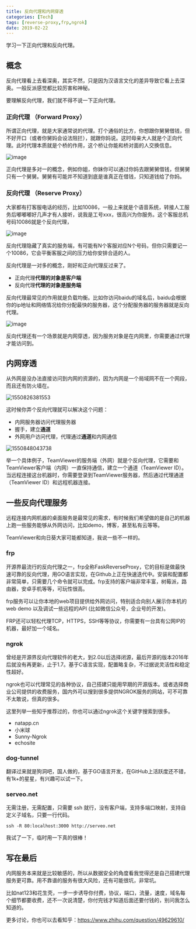 ```yaml
---
title: 反向代理和内网穿透
categories: [Tech]
tags: [reverse-proxy,frp,ngrok]
date: 2019-02-22
---
```


学习一下正向代理和反向代理。

<!-- more -->

## 概念

反向代理看上去看深奥，其实不然，只是因为汉语言文化的差异导致它看上去深奥。一般反派感觉都比较厉害和神秘。

要理解反向代理，我们就不得不说一下正向代理。

### 正向代理 （Forward Proxy）

所谓正向代理，就是大家通常说的代理。打个通俗的比方，你想跟你舅舅借钱，但不好开口（或者你舅妈会设法阻拦），就跟你妈说。这时母亲大人就是个正向代理。此时代理本质就是个桥的作用，这个桥让你能和桥对面的人交换信息。

![image](https://tobyqin.github.io/img/1550823489351.png)

正向代理是多对一的概念，例如你姐，你妹你可以通过你妈去跟舅舅借钱，但舅舅只有一个舅舅。舅舅有可能并不知道到底是谁真正在借钱，只知道钱给了你妈。

### 反向代理 （Reserve Proxy）

大家都有打客服电话的经历，比如10086，一般上来就是个语音系统，转接人工服务后嘟嘟嘟好几声才有人接听，说我是工号xxx，很高兴为你服务。这个客服总机号码10086就是个反向代理，

![image](https://tobyqin.github.io/img/1550824448581.png)

反向代理隐藏了真实的服务端，有可能有N个客服对应N个号码，但你只需要记一个10086，它会平衡客服之间的压力给你安排合适的人。

反向代理是一对多的概念，刚好和正向代理反过来了。

- 正向代理**代理的对象是客户端**
- 反向代理**代理的对象是服务端**

反向代理最常见的作用就是负载均衡。比如你访问baidu的域名后，baidu会根据你的ip地址和网络情况给你分配最快的服务器，这个分配服务器的服务器就是反向代理。

![image](https://tobyqin.github.io/img/1550825022784.png)

反向代理还有一个场景就是内网穿透，因为服务对象是在内网里，你需要通过代理才能访问到。

## 内网穿透

从外网是没办法直接访问到内网的资源的，因为内网是一个局域网不在一个网段，而且还有防火墙在。

![1550826381553](https://tobyqin.github.io/img/1550826381553.png)

这时候你弄个反向代理就可以解决这个问题：

- 内网服务器访问代理服务器
- 握手，建立**通道**
- 外网用户访问代理，代理通过**通道**和内网通信

![1550848043738](https://tobyqin.github.io/img/1550848043738.png)

举一个具体例子，TeamViewer的服务端（外网）就是个反向代理，它需要和TeamViewer客户端（内网）一直保持通信，建立一个通道（TeamViewer ID）。当远程连接这台机器时，你需要登录到TeamViewer服务器，然后通过代理通道（TeamViewer ID）和远程机器连接。

## 一些反向代理服务

远程连接内网机器的桌面服务是最常见的需求，有时候我们希望做的是自己的机器上跑一些服务能够从外网访问，比如demo，博客，甚至私有云等等。

TeamViewer和向日葵大家可能都知道，我说一些不一样的。

### frp

开源界最流行的反向代理之一，frp全称FaskReverseProxy，它的目标是做最快速可靠的反向代理，用GO语言实现，在Github上正在快速迭代中。安装和配置都非常简单，只需要几个命令就可以完成。frp支持的客户端非常丰富，树莓派，路由器，安卓手机等等，可玩性很高。

frp服务可以让你本地的web项目提供给外网访问，特别适合向别人展示你本机的web demo 以及调试一些远程的API (比如微信公众号，企业号的开发)。

FRP还可以轻松代理TCP，HTTPS，SSH等等协议，你需要有一台具有公网IP的机器，最好加一个域名。

### ngrok

曾经是开源界反向代理软件的老大，到2.0以后选择闭源，最后开源的版本2016年后就没有再更新，止于1.7。基于C语言实现，配置略复杂，不过据说灵活性和稳定性超好。

ngrok也可以代理常见的各种协议，自己搭建只能用早期的开源版本。或者选择商业公司提供的收费服务，国内外可以搜到很多提供NGROK服务的网站，可不可靠不太敢说，但真的很多。

这里列举一些知乎推荐过的，你也可以通过ngrok这个关键字搜索到很多。

- natapp.cn
- 小米球
- Sunny-Ngrok
- echosite

### dog-tunnel

翻译过来就是狗洞吧，国人做的，基于GO语言开发，在GitHub上活跃度还不错，有1k+的星星，有兴趣可以试一下。

### serveo.net

无需注册，无需配置，只需要 ssh 就行，没有客户端，支持多端口映射，支持自定义子域名，只要一行代码。

`ssh -R 80:localhost:3000 http://serveo.net`

我试了一下，临时用一下真的很棒！

## 写在最后

内网服务本来就是比较敏感的，所以从数据安全的角度看我觉得还是自己搭建代理服务更可靠。用不靠谱的服务有很大风险，还有可能很坑，非常坑。

比如nat123和花生壳，一步一步诱导你付费，协议，端口，流量，速度，域名每个细节都要收费，还不一次说清楚，你付完钱才知道后面还要付钱的，别问我怎么知道的。

更多讨论，你也可以去看知乎：https://www.zhihu.com/question/49629610/
